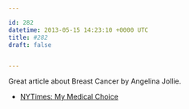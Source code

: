 ```yaml
---

id: 282
datetime: 2013-05-15 14:23:10 +0000 UTC
title: #282
draft: false


---
```


Great article about Breast Cancer by Angelina Jollie. 

 
 * [NYTimes: My Medical Choice](http://nyti.ms/19l8bbY)



